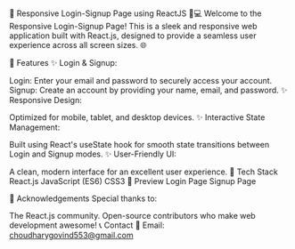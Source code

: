 🌟 Responsive Login-Signup Page using ReactJS 📱💻
Welcome to the Responsive Login-Signup Page! This is a sleek and responsive web application built with React.js, designed to provide a seamless user experience across all screen sizes. 🌐

🔑 Features
✨ Login & Signup:

Login: Enter your email and password to securely access your account.
Signup: Create an account by providing your name, email, and password.
✨ Responsive Design:

Optimized for mobile, tablet, and desktop devices.
✨ Interactive State Management:

Built using React's useState hook for smooth state transitions between Login and Signup modes.
✨ User-Friendly UI:

A clean, modern interface for an excellent user experience.
🚀 Tech Stack
React.js
JavaScript (ES6)
CSS3
📸 Preview
Login Page
Signup Page

🙏 Acknowledgements
Special thanks to:

The React.js community.
Open-source contributors who make web development awesome!
📞 Contact
📧 Email: choudharygovind553@gmail.com

